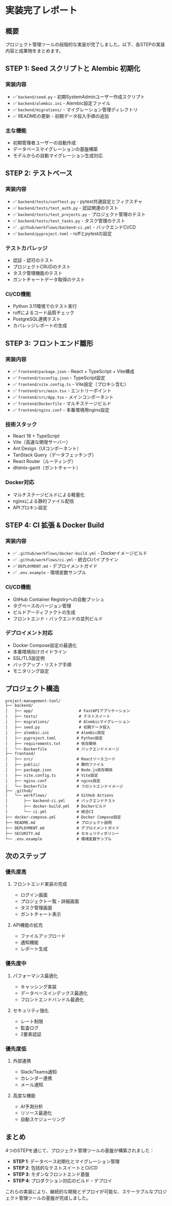 # 実装完了レポート

## 概要

プロジェクト管理ツールの段階的な実装が完了しました。以下、各STEPの実装内容と成果物をまとめます。

## STEP 1: Seed スクリプトと Alembic 初期化

### 実装内容
- ✅ `backend/seed.py` - 初期SystemAdminユーザー作成スクリプト
- ✅ `backend/alembic.ini` - Alembic設定ファイル
- ✅ `backend/migrations/` - マイグレーション管理ディレクトリ
- ✅ READMEの更新 - 初期データ投入手順の追加

### 主な機能
- 初期管理者ユーザーの自動作成
- データベースマイグレーションの基盤構築
- モデルからの自動マイグレーション生成対応

## STEP 2: テストベース

### 実装内容
- ✅ `backend/tests/conftest.py` - pytest共通設定とフィクスチャ
- ✅ `backend/tests/test_auth.py` - 認証関連のテスト
- ✅ `backend/tests/test_projects.py` - プロジェクト管理のテスト
- ✅ `backend/tests/test_tasks.py` - タスク管理のテスト
- ✅ `.github/workflows/backend-ci.yml` - バックエンドCI/CD
- ✅ `backend/pyproject.toml` - ruffとpytestの設定

### テストカバレッジ
- 認証・認可のテスト
- プロジェクトCRUDのテスト
- タスク管理機能のテスト
- ガントチャートデータ取得のテスト

### CI/CD機能
- Python 3.11環境でのテスト実行
- ruffによるコード品質チェック
- PostgreSQL連携テスト
- カバレッジレポートの生成

## STEP 3: フロントエンド雛形

### 実装内容
- ✅ `frontend/package.json` - React + TypeScript + Vite構成
- ✅ `frontend/tsconfig.json` - TypeScript設定
- ✅ `frontend/vite.config.ts` - Vite設定（プロキシ含む）
- ✅ `frontend/src/main.tsx` - エントリーポイント
- ✅ `frontend/src/App.tsx` - メインコンポーネント
- ✅ `frontend/Dockerfile` - マルチステージビルド
- ✅ `frontend/nginx.conf` - 本番環境用nginx設定

### 技術スタック
- React 18 + TypeScript
- Vite（高速な開発サーバー）
- Ant Design（UIコンポーネント）
- TanStack Query（データフェッチング）
- React Router（ルーティング）
- dhtmlx-gantt（ガントチャート）

### Docker対応
- マルチステージビルドによる軽量化
- nginxによる静的ファイル配信
- APIプロキシ設定

## STEP 4: CI 拡張 & Docker Build

### 実装内容
- ✅ `.github/workflows/docker-build.yml` - Dockerイメージビルド
- ✅ `.github/workflows/ci.yml` - 統合CIパイプライン
- ✅ `DEPLOYMENT.md` - デプロイメントガイド
- ✅ `.env.example` - 環境変数サンプル

### CI/CD機能
- GitHub Container Registryへの自動プッシュ
- タグベースのバージョン管理
- ビルドアーティファクトの生成
- フロントエンド・バックエンドの並列ビルド

### デプロイメント対応
- Docker Compose設定の最適化
- 本番環境向けガイドライン
- SSL/TLS設定例
- バックアップ・リストア手順
- モニタリング設定

## プロジェクト構造

```
project-management-tool/
├── backend/
│   ├── app/                    # FastAPIアプリケーション
│   ├── tests/                  # テストスイート
│   ├── migrations/             # Alembicマイグレーション
│   ├── seed.py                 # 初期データ投入
│   ├── alembic.ini            # Alembic設定
│   ├── pyproject.toml         # Python設定
│   ├── requirements.txt       # 依存関係
│   └── Dockerfile             # バックエンドイメージ
├── frontend/
│   ├── src/                   # Reactソースコード
│   ├── public/                # 静的ファイル
│   ├── package.json           # Node.js依存関係
│   ├── vite.config.ts         # Vite設定
│   ├── nginx.conf             # nginx設定
│   └── Dockerfile             # フロントエンドイメージ
├── .github/
│   └── workflows/             # GitHub Actions
│       ├── backend-ci.yml     # バックエンドテスト
│       ├── docker-build.yml   # Dockerビルド
│       └── ci.yml             # 統合CI
├── docker-compose.yml         # Docker Compose設定
├── README.md                  # プロジェクト説明
├── DEPLOYMENT.md              # デプロイメントガイド
├── SECURITY.md                # セキュリティポリシー
└── .env.example               # 環境変数サンプル
```

## 次のステップ

### 優先度高
1. フロントエンド実装の完成
   - ログイン画面
   - プロジェクト一覧・詳細画面
   - タスク管理画面
   - ガントチャート表示

2. API機能の拡充
   - ファイルアップロード
   - 通知機能
   - レポート生成

### 優先度中
1. パフォーマンス最適化
   - キャッシング実装
   - データベースインデックス最適化
   - フロントエンドバンドル最適化

2. セキュリティ強化
   - レート制限
   - 監査ログ
   - 2要素認証

### 優先度低
1. 外部連携
   - Slack/Teams通知
   - カレンダー連携
   - メール通知

2. 高度な機能
   - AI予測分析
   - リソース最適化
   - 自動スケジューリング

## まとめ

4つのSTEPを通じて、プロジェクト管理ツールの基盤が構築されました：

- **STEP 1**: データベース初期化とマイグレーション管理
- **STEP 2**: 包括的なテストスイートとCI/CD
- **STEP 3**: モダンなフロントエンド基盤
- **STEP 4**: プロダクション対応のビルド・デプロイ

これらの実装により、継続的な開発とデプロイが可能な、スケーラブルなプロジェクト管理ツールの基盤が完成しました。